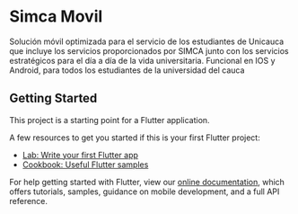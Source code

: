 # Simca Movil
Solución móvil optimizada para el servicio de los estudiantes de Unicauca que incluye los servicios proporcionados por SIMCA junto con los servicios estratégicos para el día a día de la vida universitaria.
Funcional en IOS y Android, para todos los estudiantes de la universidad del cauca

## Getting Started

This project is a starting point for a Flutter application.

A few resources to get you started if this is your first Flutter project:

- [Lab: Write your first Flutter app](https://flutter.dev/docs/get-started/codelab)
- [Cookbook: Useful Flutter samples](https://flutter.dev/docs/cookbook)

For help getting started with Flutter, view our
[online documentation](https://flutter.dev/docs), which offers tutorials,
samples, guidance on mobile development, and a full API reference.
